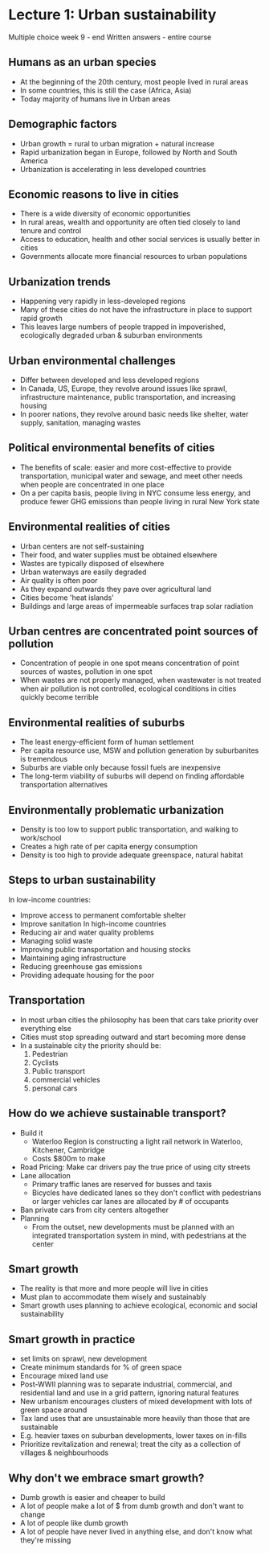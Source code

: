 # Lecture 1:  Urban sustainability
Multiple choice week 9 - end
Written answers - entire course
## Humans as an urban species
- At the beginning of the 20th century, most people lived in rural areas
- In some countries, this is still the case (Africa, Asia)
- Today majority of humans live in Urban areas

## Demographic factors
- Urban growth = rural to urban migration + natural increase
- Rapid urbanization began in Europe, followed by North and South America
- Urbanization is accelerating in less developed countries

## Economic reasons to live in cities
- There is a wide diversity of economic opportunities
- In rural areas, wealth and opportunity are often tied closely to land tenure and control
- Access to education, health and other social services is usually better in cities
- Governments allocate more financial resources to urban populations

## Urbanization trends
- Happening very rapidly in less-developed regions
- Many of these cities do not have the infrastructure in place to support rapid growth
- This leaves large numbers of people trapped in impoverished, ecologically degraded urban & suburban environments

## Urban environmental challenges
- Differ between developed and less developed regions
- In Canada, US, Europe, they revolve around issues like sprawl, infrastructure maintenance, public transportation, and increasing housing
- In poorer nations, they revolve around basic needs like shelter, water supply, sanitation, managing wastes

## Political environmental benefits of cities
- The benefits of scale: easier and more cost-effective to provide transportation, municipal water and sewage, and meet other needs when people are concentrated in one place
- On a per capita basis, people living in NYC consume less energy, and produce fewer GHG emissions than people living in rural New York state

## Environmental realities of cities
- Urban centers are not self-sustaining
- Their food, and water supplies must be obtained elsewhere
- Wastes are typically disposed of elsewhere
- Urban waterways are easily degraded
- Air quality is often poor
- As they expand outwards they pave over agricultural land
- Cities become 'heat islands'
- Buildings and large areas of impermeable surfaces trap solar radiation

## Urban centres are concentrated point sources of pollution
- Concentration of people in one spot means concentration of point sources of wastes, pollution in one spot
- When wastes are not properly managed, when wastewater is not treated when air pollution is not controlled, ecological conditions in cities quickly become terrible

## Environmental realities of suburbs
- The least energy-efficient form of human settlement
- Per capita resource use, MSW and pollution generation by suburbanites is tremendous
- Suburbs are viable only because fossil fuels are inexpensive
- The long-term viability of suburbs will depend on finding affordable transportation alternatives

## Environmentally problematic urbanization
- Density is too low to support public transportation, and walking to work/school
- Creates a high rate of per capita energy consumption
- Density is too high to provide adequate greenspace, natural habitat

## Steps to urban sustainability
In low-income countries:
- Improve access to permanent comfortable shelter
- Improve sanitation
In high-income countries
- Reducing air and water quality problems
- Managing solid waste
- Improving public transportation and housing stocks
- Maintaining aging infrastructure
- Reducing greenhouse gas emissions
- Providing adequate housing for the poor

## Transportation
- In most urban cities the philosophy has been that cars take priority over everything else
- Cities must stop spreading outward and start becoming more dense
- In a sustainable city the priority should be:
	1. Pedestrian
	2. Cyclists
	3. Public transport
	4. commercial vehicles
	5. personal cars

## How do we achieve sustainable transport?
- Build it
	- Waterloo Region is constructing a light rail network in Waterloo, Kitchener, Cambridge
	- Costs $800m to make
- Road Pricing: Make car drivers pay the true price of using city streets
- Lane allocation
	- Primary traffic lanes are reserved for busses and taxis
	- Bicycles have dedicated lanes so they don't conflict with pedestrians or larger vehicles car lanes are allocated by # of occupants
- Ban private cars from city centers altogether
- Planning
	- From the outset, new developments must be planned with an integrated transportation system in mind, with pedestrians at the center

## Smart growth
- The reality is that more and more people will live in cities
- Must plan to accommodate them wisely and sustainably
- Smart growth uses planning to achieve ecological, economic and social sustainability

## Smart growth in practice
- set limits on sprawl, new development
- Create minimum standards for % of green space
- Encourage mixed land use
- Post-WWII planning was to separate industrial, commercial, and residential land and use in a grid pattern, ignoring natural features
- New urbanism encourages clusters of mixed development with lots of green space around
- Tax land uses that are unsustainable more heavily than those that are sustainable
- E.g. heavier taxes on suburban developments, lower taxes on in-fills
- Prioritize revitalization and renewal; treat the city as a collection of villages & neighbourhoods

## Why don't we embrace smart growth?
- Dumb growth is easier and cheaper to build
- A lot of people make a lot of $ from dumb growth and don't want to change
- A lot of people like dumb growth
- A lot of people have never lived in anything else, and don't know what they're missing